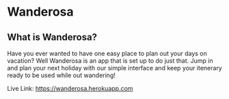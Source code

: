 # Wanderosa

## What is Wanderosa?
Have you ever wanted to have one easy place to plan out your days on vacation? Well Wanderosa is an app that is set up to do just that. Jump in and plan your next holiday with our simple interface and keep your itenerary ready to be used while out wandering!

Live Link: https://wanderosa.herokuapp.com


